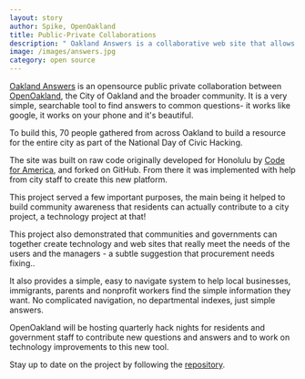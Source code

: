 ```yaml
---
layout: story
author: Spike, OpenOakland
title: Public-Private Collaborations
description: " Oakland Answers is a collaborative web site that allows residents easy access to common questions without the usual pain of navigating a city website."
image: /images/answers.jpg
category: open source
---
```

[Oakland Answers](http://answers.oaklandnet.com) is an opensource public private collaboration between [OpenOakland](http://openoakland.org/), the City of Oakland and the broader community.
It is a very simple, searchable tool to find answers to common questions- it works like google, it works on your phone and it's beautiful.

To build this, 70 people gathered from across Oakland to build a resource for the entire city as part of the National Day of Civic Hacking.  

The site was built on raw code originally developed for Honolulu by [Code for America](http://www.codeforamerica.org), and forked on GitHub. From there it was implemented with help from city staff to create this new platform.

This project served a few important purposes, the main being it helped to build community awareness that residents can actually contribute to a city project, a technology project at that!

This project also demonstrated that communities and governments can together create technology and web sites that really meet the needs of the users and the managers - a subtle suggestion that procurement needs fixing..

It also provides a simple, easy to navigate system to help local businesses, immigrants, parents and nonprofit workers find the simple information they want. No complicated navigation, no departmental indexes, just simple answers.

OpenOakland will be hosting quarterly hack nights for residents and government staff to contribute new questions and answers and to work on technology improvements to this new tool.

Stay up to date on the project by following the [repository](https://github.com/openoakland/oakland_answers).
